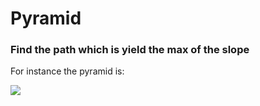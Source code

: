 # Pyramid
### Find the path which is yield the max of the slope
For instance the pyramid is:

![](https://i.imgur.com/DazKFt3.png)
